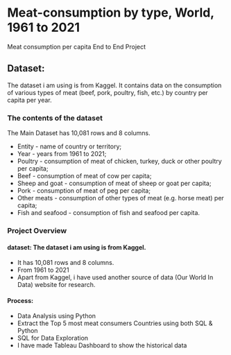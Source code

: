 # Meat-consumption by type, World, 1961 to 2021
Meat consumption per capita End to End Project 
## Dataset: 
The dataset i am using is from Kaggel.
It contains data on the consumption of various types of meat (beef, pork, poultry, fish, etc.) by country per capita per year.
### The contents of the dataset
The Main Dataset has 10,081 rows and 8 columns.
- Entity - name of country or territory;
- Year - years from 1961 to 2021;
- Poultry - consumption of meat of chicken, turkey, duck or other poultry per capita;
- Beef - consumption of meat of cow per capita;
- Sheep and goat - consumption of meat of sheep or goat per capita;
- Pork - consumption of meat of peg per capita;
- Other meats - consumption of other types of meat (e.g. horse meat) per capita;
- Fish and seafood - consumption of fish and seafood per capita.
### Project Overview

#### dataset: The dataset i am using is from Kaggel.
- It has 10,081 rows and 8 columns.
- From 1961 to 2021 
- Apart from Kaggel, i have used another source of data (Our World In Data) website for research.
#### Process: 
- Data Analysis	using Python
- Extract the Top 5 most meat consumers Countries using both SQL & Python
- SQL for Data Exploration 
- I have made Tableau Dashboard to show the historical data
